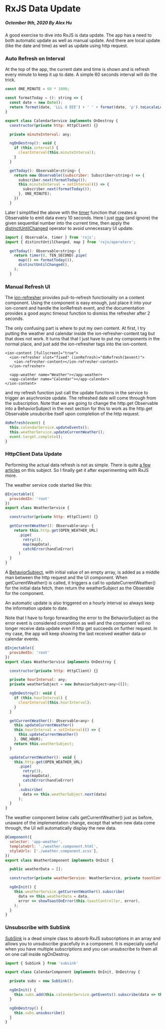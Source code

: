 # RxJS Data Update
##### Octember 9th, 2020 By Alex Hu

A good exercise to dive into RxJS is data update. The app has a need to both automatic update
as well as manual update. And there are local update (like the date and time) as well as update
using http request.

### Auto Refresh on Interval

At the top of the app, the current date and time is shown and is refresh every minute
to keep it up to date. A simple 60 seconds interval will do the trick.

```js
const ONE_MINUTE = 60 * 1000;

const formatToday = (): string => {
  const date = new Date();
  return format(date, 'LLL d EEE') + ' ' + format(date, 'p').toLocaleLowerCase();
}

export class CalendarService implements OnDestroy {
  constructor(private http: HttpClient) {}

  private minuteInterval: any;

  ngOnDestroy(): void {
    if (this.interval) {
      clearInterval(this.minuteInterval);
    }
  }

  getToday(): Observable<string> {
    return new Observable((subscriber: Subscriber<string>) => {
      subscriber.next(formatToday());
      this.minuteInterval = setInterval(() => {
        subscriber.next(formatToday());
      }, ONE_MINUTE);
    })
  }
```
Later I simplified the above with the [timer](https://rxjs.dev/api/index/function/interval) function that
creates a Observable to emit data every 10 seconds. Here I just [map](https://rxjs.dev/api/operators/map)
(and ignore) the given sequential number into the current time, then apply the
[distinctUntilChanged](https://rxjs.dev/api/operators/distinctUntilChanged) operator to avoid unnecessary UI update.
```js
import { Observable, timer } from 'rxjs';
import { distinctUntilChanged, map } from 'rxjs/operators';

  getToday(): Observable<string> {
    return timer(0, TEN_SECOND).pipe(
      map(() => formatToday()),
      distinctUntilChanged(),
    );
  }
```

### Manual Refresh UI

The [ion-refresher](https://ionicframework.com/docs/api/refresher) provides pull-to-refresh functionality on a content component.
Using the component is easy enough, just place it into your ion-conent and handle the ionRefresh event, and the documentation
provides a good async timeout function to dismiss the refresher after 2 seconds.

The only confusing part is where to put my own content. At first, I try putting the weather and calendar inside the ion-refresher-content
tag but that does not work. It turns that that I just have to put my components in the normal place, and just add the ion-refresher tags
into the ion-content.
```
<ion-content [fullscreen]="true">
  <ion-refresher slot="fixed" (ionRefresh)="doRefresh($event)">
    <ion-refresher-content></ion-refresher-content>
  </ion-refresher>

  <app-weather name="Weather"></app-weather>
  <app-calendar name="Calendar"></app-calendar>
</ion-content>
```
and my refresh function just call the update functions in the service to trigger an asychronize update. The
refreshed date will come through from the subscription. Note that we are going to change the http.get Observable
into a BehaviorSubject in the next section for this to work as the http.get Observable unsubcribe itself upon
completion of the http request.
```js
doRefresh(event) {
  this.calendarService.updateEvents();
  this.weatherService.updateCurrentWeather();
  event.target.complete();
}
```

### HttpClient Data Update

Performing the actual data refresh is not as simple. There is quite
[a few articles](https://stackoverflow.com/questions/44947551/angular2-4-refresh-data-realtime)
on this subject. So I finally get it after experimenting with RxJS more.

The weather service code started like this:
```js
@Injectable({
  providedIn: 'root'
})
export class WeatherService {

  constructor(private http: HttpClient) {}

  getCurrentWeather(): Observable<any> {
    return this.http.get(OPEN_WEATHER_URL)
      .pipe(
        retry(3),
        map(mapData),
        catchError(handleError)
      )
  }
}
```
A [BehaviorSubject](https://rxjs.dev/api/index/class/BehaviorSubject), with initial value of an empty array,
is added as a middle man between the http request and the UI component. When getCurrentWeather() is called,
it triggers a call to updateCurrentWeather() for the initial data fetch, then return the weatherSubject as
the Obserable for the component.

An automatic update is also triggered on a hourly interval so always keep the information update to date.

Note that I have to forgo forwarding the error to the BehaviorSubject as the error event is considered completion
as well and the component will no longer receive data update even if http get succeeds on further request.
In my case, the app will keep showing the last received weather data or calendar events.
```js
@Injectable({
  providedIn: 'root'
})
export class WeatherService implements OnDestroy {

  constructor(private http: HttpClient) {}

  private hourInterval: any;
  private weatherSubject = new BehaviorSubject<any>([]);

  ngOnDestroy(): void {
    if (this.hourInterval) {
      clearInterval(this.hourInterval);
    }
  }

  getCurrentWeather(): Observable<any> {
    this.updateCurrentWeather()
    this.hourInterval = setInterval(() => {
      this.updateCurrentWeather()
    }, ONE_HOUR);
    return this.weatherSubject;
  }

  updateCurrentWeather(): void {
    this.http.get(OPEN_WEATHER_URL)
      .pipe(
        retry(3),
        map(mapData),
        catchError(handleError)
      )
      .subscribe(
        data => this.weatherSubject.next(data)
      );
  }
}
```
The weather component below calls getCurrentWeather() just as before, unaware of the implementation change,
except that when new data come through, the UI will automatically display the new data.
```js
@Component({
  selector: 'app-weather',
  templateUrl: './weather.component.html',
  styleUrls: ['./weather.component.scss'],
})
export class WeatherComponent implements OnInit {

  public weatherData = [];

  constructor(private weatherService: WeatherService, private toastController: ToastController) {}

  ngOnInit() {
    this.weatherService.getCurrentWeather().subscribe(
      data => this.weatherData = data,
      error => showToastOnError(this.toastController, error),
    );
  }
}
```

### Unsubscribe with SubSink

[SubSink](https://www.npmjs.com/package/subsink) is a dead simple class to absorb RxJS subscriptions in an array
and allows you to unsubscribe gracefully in a component. It is especially useful when you have multiple
subscriptions and you can unsubscribe to them all on one call inside ngOnDestroy.
```js
import { SubSink } from 'subsink'

export class CalendarComponent implements OnInit, OnDestroy {

  private subs = new SubSink();

  ngOnInit() {
    this.subs.add(this.calendarService.getEvents().subscribe(data => this.events = data));
  }

  ngOnDestroy() {
    this.subs.unsubscribe()
  }
}
```

